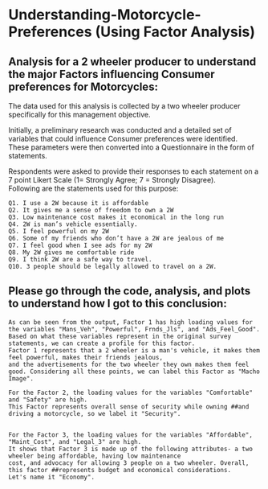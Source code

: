 # Understanding-Motorcycle-Preferences (Using Factor Analysis)
## Analysis for a 2 wheeler producer to understand the major Factors influencing Consumer preferences for Motorcycles:  

The data used for this analysis is collected by a two wheeler producer specifically for this management objective.  

Initially, a preliminary research was conducted and a detailed set of variables that could influence Consumer preferences were identified.  
These parameters were then converted into a Questionnaire in the form of statements.  

Respondents were asked to provide their responses to each statement on a 7 point Likert Scale (1= Strongly Agree; 7 = Strongly Disagree).  
Following are the statements used for this purpose:

    Q1. I use a 2W because it is affordable 
    Q2. It gives me a sense of freedom to own a 2W 
    Q3. Low maintenance cost makes it economical in the long run   
    Q4. 2W is man’s vehicle essentially. 
    Q5. I feel powerful on my 2W  
    Q6. Some of my friends who don’t have a 2W are jealous of me   
    Q7. I feel good when I see ads for my 2W 
    Q8. My 2W gives me comfortable ride 
    Q9. I think 2W are a safe way to travel. 
    Q10. 3 people should be legally allowed to travel on a 2W. 


## Please go through the code, analysis, and plots to understand how I got to this conclusion:

    As can be seen from the output, Factor 1 has high loading values for the variables "Mans_Veh", "Powerful", Frnds_Jls", and "Ads_Feel_Good".  
    Based on what these variables represent in the original survey statements, we can create a profile for this factor.  
    Factor 1 represents that a 2 wheeler is a man's vehicle, it makes them feel powerful, makes their friends jealous,   
    and the advertisements for the two wheeler they own makes them feel good. Considering all these points, we can label this Factor as "Macho Image".  

    For the Factor 2, the loading values for the variables "Comfortable" and "Safety" are high.   
    This Factor represents overall sense of security while owning ##and driving a motorcycle, so we label it "Security".  


    For the Factor 3, the loading values for the variables "Affordable", "Maint_Cost", and "Legal_3" are high.  
    It shows that Factor 3 is made up of the following attributes- a two wheeler being affordable, having low maintenance   
    cost, and advocacy for allowing 3 people on a two wheeler. Overall, this factor ##represents budget and economical considerations.  
    Let's name it "Economy".
